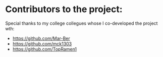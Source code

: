 # Contributors to the project:

Special thanks to my college collegues whose I co-developed the project wth:

  * https://github.com/Mar-Ber
  * https://github.com/mck1303
  * https://github.com/TopRamen1
